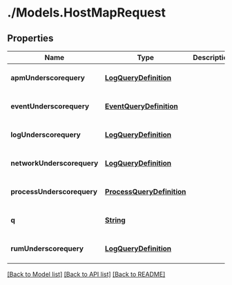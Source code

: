 # ./Models.HostMapRequest
## Properties

Name | Type | Description | Notes
------------ | ------------- | ------------- | -------------
**apmUnderscorequery** | [**LogQueryDefinition**][1] |  | [optional] [default to null]
**eventUnderscorequery** | [**EventQueryDefinition**][2] |  | [optional] [default to null]
**logUnderscorequery** | [**LogQueryDefinition**][1] |  | [optional] [default to null]
**networkUnderscorequery** | [**LogQueryDefinition**][1] |  | [optional] [default to null]
**processUnderscorequery** | [**ProcessQueryDefinition**][3] |  | [optional] [default to null]
**q** | [**String**][4] |  | [optional] [default to null]
**rumUnderscorequery** | [**LogQueryDefinition**][1] |  | [optional] [default to null]

[[Back to Model list]][5] [[Back to API list]][6] [[Back to README]][7]

[1]: LogQueryDefinition.md
[2]: EventQueryDefinition.md
[3]: ProcessQueryDefinition.md
[4]: string.md
[5]: ../README.md#documentation-for-models
[6]: ../README.md#documentation-for-api-endpoints
[7]: ../README.md
